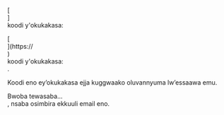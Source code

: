 [<br host>] <br action> koodi y'okukakasa: <br code>

[<br host>](https://<br host>) <br action> koodi y'okukakasa: <br code>.

Koodi eno ey’okukakasa ejja kuggwaako oluvannyuma lw’essaawa emu.

Bwoba tewasaba... <br action>, nsaba osimbira ekkuuli email eno.